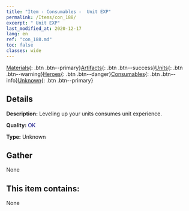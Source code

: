 ```yaml
---
title: "Item - Consumables -  Unit EXP"
permalink: /Items/con_188/
excerpt: " Unit EXP"
last_modified_at: 2020-12-17
lang: en
ref: "con_188.md"
toc: false
classes: wide
---
```

 [Materials](/Items/){: .btn .btn--primary}[Artifacts](/Items/Artifacts/){: .btn .btn--success}[Units](/Items/Units/){: .btn .btn--warning}[Heroes](/Items/Heroes/){: .btn .btn--danger}[Consumables](/Items/Consumables/){: .btn .btn--info}[Unknown](/Items/Unknown/){: .btn .btn--primary}

## Details
 **Description:** Leveling up your units consumes unit experience.

 **Quality:** <span style="color: #000080">OK</span>

 **Type:** Unknown

## Gather

  None

## This item contains:

  None

